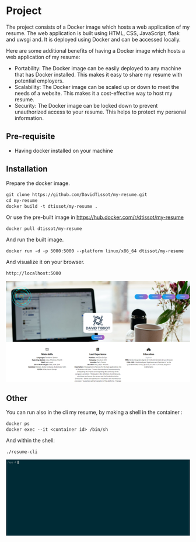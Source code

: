 # Project
The project consists of a Docker image which hosts a web application of my resume. The web application is built using HTML, CSS, JavaScript, flask and uwsgi and. It is deployed using Docker and can be accessed locally.

Here are some additional benefits of having a Docker image which hosts a web application of my resume:
- Portability: The Docker image can be easily deployed to any machine that has Docker installed. This makes it easy to share my resume with potential employers.
- Scalability: The Docker image can be scaled up or down to meet the needs of a website. This makes it a cost-effective way to host my resume.
- Security: The Docker image can be locked down to prevent unauthorized access to your resume. This helps to protect my personal information.

## Pre-requisite
- Having docker installed on your machine

## Installation
Prepare the docker image.
```
git clone https://github.com/DavidTissot/my-resume.git
cd my-resume
docker build -t dtissot/my-resume .
```
Or use the pre-built image in https://hub.docker.com/r/dtissot/my-resume
```
docker pull dtissot/my-resume
```
And run the built image.
```
docker run -d -p 5000:5000 --platform linux/x86_64 dtissot/my-resume
```
And visualize it on your browser.
```
http://localhost:5000
```
![alt text][cv]

## Other
You can run also in the cli my resume, by making a shell in the container :
```
docker ps
docker exec --it <container id> /bin/sh
```
And within the shell:
```
./resume-cli
```
![alt text][screen]

[cv]: cv-webapp.png "Screenshot of cv-webapp"
[screen]: resume-cli.gif "Screenshot of resume-cli"
